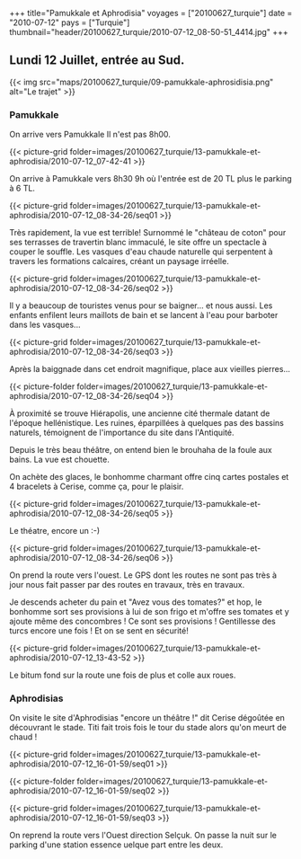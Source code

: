 +++
title="Pamukkale et Aphrodisia"
voyages = ["20100627_turquie"]
date = "2010-07-12"
pays = ["Turquie"]
thumbnail="header/20100627_turquie/2010-07-12_08-50-51_4414.jpg"
+++



## Lundi 12 Juillet, entrée au Sud.


{{< img src="maps/20100627_turquie/09-pamukkale-aphrosidisia.png" alt="Le trajet" >}}

### Pamukkale

On arrive vers Pamukkale Il n'est pas 8h00.

{{< picture-grid folder=images/20100627_turquie/13-pamukkale-et-aphrodisia/2010-07-12_07-42-41 >}}

On arrive à Pamukkale vers 8h30 9h où l'entrée est de 20 TL plus le parking à 6 TL.

{{< picture-grid folder=images/20100627_turquie/13-pamukkale-et-aphrodisia/2010-07-12_08-34-26/seq01 >}}

Très rapidement, la vue est terrible! Surnommé le "château de coton" pour ses terrasses de travertin blanc immaculé, le site offre un spectacle à couper le souffle. Les vasques d'eau chaude naturelle qui serpentent à travers les formations calcaires, créant un paysage irréelle.

{{< picture-grid folder=images/20100627_turquie/13-pamukkale-et-aphrodisia/2010-07-12_08-34-26/seq02 >}}

Il y a beaucoup de touristes venus pour se baigner... et nous aussi. Les enfants enfilent leurs maillots de bain et se lancent à l'eau pour barboter dans les vasques...

{{< picture-grid folder=images/20100627_turquie/13-pamukkale-et-aphrodisia/2010-07-12_08-34-26/seq03 >}}

Après la baiggnade dans cet endroit magnifique, place aux vieilles pierres...

{{< picture-folder folder=images/20100627_turquie/13-pamukkale-et-aphrodisia/2010-07-12_08-34-26/seq04 >}}

À proximité se trouve Hiérapolis, une ancienne cité thermale datant de l'époque hellénistique. Les ruines, éparpillées à quelques pas des bassins naturels, témoignent de l'importance du site dans l'Antiquité.

Depuis le très beau  théâtre, on entend bien le brouhaha de la foule aux bains. La vue est chouette. 

On achète des glaces, le bonhomme charmant offre cinq cartes postales et 4 bracelets à Cerise, comme ça, pour le plaisir.

{{< picture-grid folder=images/20100627_turquie/13-pamukkale-et-aphrodisia/2010-07-12_08-34-26/seq05 >}}

Le théatre, encore un :-)

{{< picture-grid folder=images/20100627_turquie/13-pamukkale-et-aphrodisia/2010-07-12_08-34-26/seq06 >}}

On prend la route vers l'ouest. Le GPS dont les routes ne sont pas très à jour nous fait passer par des routes en travaux, très en travaux.

Je descends acheter du pain et "Avez vous des tomates?" et hop, le bonhomme sort ses provisions à lui de son frigo et m'offre ses tomates et y ajoute même des concombres ! Ce sont ses provisions ! Gentillesse des turcs encore une fois ! Et on se sent en sécurité! 

{{< picture-grid folder=images/20100627_turquie/13-pamukkale-et-aphrodisia/2010-07-12_13-43-52 >}}

Le bitum fond sur la route une fois de plus et colle aux roues.

### Aphrodisias

On visite le site d'Aphrodisias "encore un théâtre !" dit Cerise dégoûtée en découvrant le stade. Titi fait trois fois le tour du stade alors qu'on meurt de chaud !


{{< picture-grid folder=images/20100627_turquie/13-pamukkale-et-aphrodisia/2010-07-12_16-01-59/seq01 >}}

{{< picture-folder folder=images/20100627_turquie/13-pamukkale-et-aphrodisia/2010-07-12_16-01-59/seq02 >}}

{{< picture-grid folder=images/20100627_turquie/13-pamukkale-et-aphrodisia/2010-07-12_16-01-59/seq03 >}}

On reprend la route vers l'Ouest direction Selçuk. On passe la nuit sur le parking  d'une station essence uelque part entre les deux.

